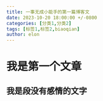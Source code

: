 ```yaml
---
title: 一事无成小能手的第一篇博客文                      
date: 2023-10-20 18:00:00 +/-0800
categories: [分类1,分类2]             
tags: [标签1,标签2,biaoqian]                        
author: elon      
---
```


# 我是第一个文章
## 我是段没有感情的文字